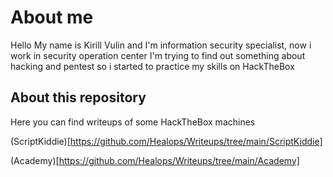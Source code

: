 About me
===
Hello
My name is Kirill Vulin and I'm information security specialist, now i work in security operation center
I'm trying to find out something about hacking and pentest so i started to practice my skills on HackTheBox

About this repository
---
Here you can find writeups of some HackTheBox machines

(ScriptKiddie)[https://github.com/Healops/Writeups/tree/main/ScriptKiddie]

(Academy)[https://github.com/Healops/Writeups/tree/main/Academy]
